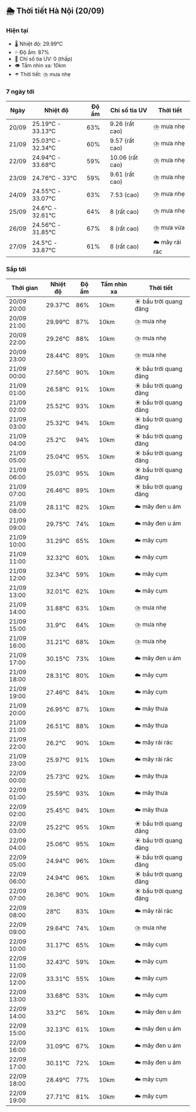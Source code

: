 ## 🌦️ Thời tiết Hà Nội (20/09)

### Hiện tại

- 🌡️ Nhiệt độ: 29.99℃
- 💦 Độ ẩm: 87%
- 🌟 Chỉ số tia UV: 0 (thấp)
- 👁️ Tầm nhìn xa: 10km
- ☂️ Thời tiết: ⛈️ mưa nhẹ

### 7 ngày tới

| Ngày | Nhiệt độ | Độ ẩm | Chỉ số tia UV | Thời tiết |
| --- | --- | --- | --- | --- |
| 20/09 | 25.19℃ - 33.13℃ | 63% | 9.26 (rất cao) | ⛈️ mưa nhẹ |
| 21/09 | 25.03℃ - 32.34℃ | 60% | 9.57 (rất cao) | ⛈️ mưa nhẹ |
| 22/09 | 24.94℃ - 33.68℃ | 59% | 10.06 (rất cao) | ⛈️ mưa nhẹ |
| 23/09 | 24.76℃ - 33℃ | 59% | 9.61 (rất cao) | ⛈️ mưa nhẹ |
| 24/09 | 24.55℃ - 33.07℃ | 63% | 7.53 (cao) | ⛈️ mưa nhẹ |
| 25/09 | 24.6℃ - 32.61℃ | 64% | 8 (rất cao) | ⛈️ mưa nhẹ |
| 26/09 | 24.56℃ - 31.85℃ | 67% | 8 (rất cao) | ⛈️ mưa vừa |
| 27/09 | 24.5℃ - 33.87℃ | 61% | 8 (rất cao) | ☁️ mây rải rác |

### Sắp tới

| Thời gian | Nhiệt độ | Độ ẩm | Tầm nhìn xa | Thời tiết |
| --- | --- | --- | --- | --- |
| 20/09 20:00 | 29.37℃ | 86% | 10km | ☀️ bầu trời quang đãng |
| 20/09 21:00 | 29.99℃ | 87% | 10km | ⛈️ mưa nhẹ |
| 20/09 22:00 | 29.26℃ | 88% | 10km | ⛈️ mưa nhẹ |
| 20/09 23:00 | 28.44℃ | 89% | 10km | ⛈️ mưa nhẹ |
| 21/09 00:00 | 27.56℃ | 90% | 10km | ☀️ bầu trời quang đãng |
| 21/09 01:00 | 26.58℃ | 91% | 10km | ☀️ bầu trời quang đãng |
| 21/09 02:00 | 25.52℃ | 93% | 10km | ☀️ bầu trời quang đãng |
| 21/09 03:00 | 25.32℃ | 94% | 10km | ☀️ bầu trời quang đãng |
| 21/09 04:00 | 25.2℃ | 94% | 10km | ☀️ bầu trời quang đãng |
| 21/09 05:00 | 25.04℃ | 95% | 10km | ☀️ bầu trời quang đãng |
| 21/09 06:00 | 25.03℃ | 95% | 10km | ☀️ bầu trời quang đãng |
| 21/09 07:00 | 26.46℃ | 89% | 10km | ☀️ bầu trời quang đãng |
| 21/09 08:00 | 28.11℃ | 82% | 10km | ☁️ mây đen u ám |
| 21/09 09:00 | 29.75℃ | 74% | 10km | ☁️ mây đen u ám |
| 21/09 10:00 | 31.29℃ | 65% | 10km | ☁️ mây cụm |
| 21/09 11:00 | 32.32℃ | 60% | 10km | ☁️ mây cụm |
| 21/09 12:00 | 32.34℃ | 59% | 10km | ☁️ mây cụm |
| 21/09 13:00 | 32.01℃ | 62% | 10km | ☁️ mây cụm |
| 21/09 14:00 | 31.88℃ | 63% | 10km | ⛈️ mưa nhẹ |
| 21/09 15:00 | 31.9℃ | 64% | 10km | ⛈️ mưa nhẹ |
| 21/09 16:00 | 31.21℃ | 68% | 10km | ⛈️ mưa nhẹ |
| 21/09 17:00 | 30.15℃ | 73% | 10km | ☁️ mây đen u ám |
| 21/09 18:00 | 28.31℃ | 80% | 10km | ☁️ mây cụm |
| 21/09 19:00 | 27.46℃ | 84% | 10km | ☁️ mây cụm |
| 21/09 20:00 | 26.95℃ | 87% | 10km | ☁️ mây thưa |
| 21/09 21:00 | 26.51℃ | 88% | 10km | ☁️ mây thưa |
| 21/09 22:00 | 26.2℃ | 90% | 10km | ☁️ mây rải rác |
| 21/09 23:00 | 25.97℃ | 91% | 10km | ☁️ mây rải rác |
| 22/09 00:00 | 25.73℃ | 92% | 10km | ☁️ mây thưa |
| 22/09 01:00 | 25.59℃ | 93% | 10km | ☁️ mây thưa |
| 22/09 02:00 | 25.45℃ | 94% | 10km | ☁️ mây thưa |
| 22/09 03:00 | 25.22℃ | 95% | 10km | ☀️ bầu trời quang đãng |
| 22/09 04:00 | 25.06℃ | 95% | 10km | ☀️ bầu trời quang đãng |
| 22/09 05:00 | 24.94℃ | 96% | 10km | ☀️ bầu trời quang đãng |
| 22/09 06:00 | 24.94℃ | 96% | 10km | ☀️ bầu trời quang đãng |
| 22/09 07:00 | 26.36℃ | 90% | 10km | ☀️ bầu trời quang đãng |
| 22/09 08:00 | 28℃ | 83% | 10km | ☁️ mây rải rác |
| 22/09 09:00 | 29.64℃ | 74% | 10km | ⛈️ mưa nhẹ |
| 22/09 10:00 | 31.17℃ | 65% | 10km | ☁️ mây cụm |
| 22/09 11:00 | 32.43℃ | 59% | 10km | ☁️ mây cụm |
| 22/09 12:00 | 33.31℃ | 55% | 10km | ☁️ mây cụm |
| 22/09 13:00 | 33.68℃ | 53% | 10km | ☁️ mây cụm |
| 22/09 14:00 | 33.2℃ | 56% | 10km | ☁️ mây đen u ám |
| 22/09 15:00 | 32.13℃ | 61% | 10km | ☁️ mây đen u ám |
| 22/09 16:00 | 31.09℃ | 67% | 10km | ☁️ mây đen u ám |
| 22/09 17:00 | 30.11℃ | 72% | 10km | ☁️ mây đen u ám |
| 22/09 18:00 | 28.49℃ | 77% | 10km | ☁️ mây cụm |
| 22/09 19:00 | 27.71℃ | 81% | 10km | ☁️ mây cụm |
